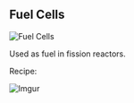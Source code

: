 ## Fuel Cells

![Fuel Cells](https://i.imgur.com/tFvFKva.png?1)

Used as fuel in fission reactors.

Recipe:

![Imgur](https://i.imgur.com/zzst9nY.png)